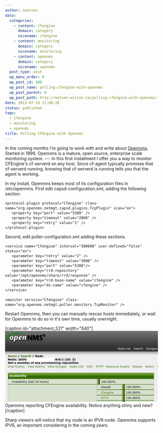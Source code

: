 ```yaml
---
author: nwatson
data:
  categories:
    - content: Cfengine
      domain: category
      nicename: cfengine
    - content: monitoring
      domain: category
      nicename: monitoring
    - content: opennms
      domain: category
      nicename: opennms
  post_type: post
  wp_menu_order: 0
  wp_post_id: 508
  wp_post_name: polling-cfengine-with-opennms
  wp_post_parent: 0
  wp_post_path: http://watson-wilson.ca/polling-cfengine-with-opennms/
date: 2013-07-19 11:00:28
status: published
tags:
  - Cfengine
  - monitoring
  - opennms
title: Polling CFEngine with Opennms
---
```



In the coming months I'm going to work with and write about [Opennms](http://www.opennms.org).
Started in 1999, Opennms is a mature, open source, enterprise scale
monitoring system. --- In this first installment I offer you a way to
monitor CFEngine's cf-serverd on any host. Since cf-agent typically
promises that cf-serverd running, knowing that cf-serverd is running
tells you that the agent is working.

In my install, Opennms keeps most of its configuration files in
/etc/opennms. First edit capsd-configuration.xml, adding the following
section.

    <protocol-plugin protocol="Cfengine" class-name="org.opennms.netmgt.capsd.plugins.TcpPlugin" scan="on">
       <property key="port" value="5308" />
       <property key="timeout" value="2000" />
       <property key="retry" value="1" />
    </protocol-plugin>

Second, edit poller-configuration.xml adding these sections.

    <service name="Cfengine" interval="300000" user-defined="false" status="on">
       <parameter key="retry" value="2" />
       <parameter key="timeout" value="3000" />
       <parameter key="port" value="5308"/>
       <parameter key="rrd-repository" value="/opt/opennms/share/rrd/response" />
       <parameter key="rrd-base-name" value="cfengine" />
       <parameter key="ds-name" value="cfengine" />
    </service>
    
    <monitor service="Cfengine" class-name="org.opennms.netmgt.poller.monitors.TcpMonitor" />

Restart Opennms, then you can manually rescan hosts immediately, or
wait for Opennms to do so in it's own time, usually overnight.

[caption id="attachment_521" width="640"][![screen shot of Opennms reporting CFEngine availability](/static/images/opennms-cfengine-polling.png)](/static/images/opennms-cfengine-polling.png)
Opennms reporting CFEngine availability. Notice anything shiny and
new?[/caption]

Sharp viewers will notice that my node is an IPV6 node. Opennms
supports IPV6, an important considering in the coming years.
